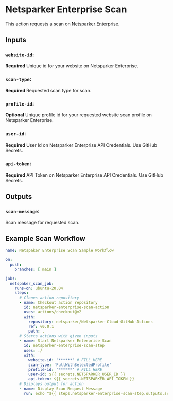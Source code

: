 # Netsparker Enterprise Scan

This action requests a scan on [Netsparker Enterprise](https://www.netsparkercloud.com/).

## Inputs

### `website-id`:

**Required** Unique id for your website on Netsparker Enterprise.

### `scan-type`:

**Required** Requested scan type for scan.

### `profile-id`:

**Optional** Unique profile id for your requested website scan profile on Netsparker Enterprise.

### `user-id`:

**Required** User Id on Netsparker Enterprise API Credentials. Use GitHub Secrets.

### `api-token`:

**Required** API Token on Netsparker Enterprise API Credentials. Use GitHub Secrets.

## Outputs

### `scan-message`:

Scan message for requested scan.

## Example Scan Workflow

```yaml
name: Netspaker Enterprise Scan Sample Workflow

on:
  push:
    branches: [ main ]

jobs:
  netspaker_scan_job:
    runs-on: ubuntu-20.04
    steps:
      # Clones action repository
      - name: Checkout action repository
        id: netsparker-enterprise-scan-action
        uses: actions/checkout@v2
        with:
          repository: netsparker/Netsparker-Cloud-GitHub-Actions
          ref: v0.0.1
          path: .
      # Starts actions with given inputs
      - name: Start Netsparker Enterprise Scan
        id: netsparker-enterprise-scan-step
        uses: ./
        with:
          website-id: '******' # FILL HERE
          scan-type: 'FullWithSelectedProfile'
          profile-id: '******' # FILL HERE
          user-id: ${{ secrets.NETSPARKER_USER_ID }}
          api-token: ${{ secrets.NETSPARKER_API_TOKEN }}
      # Displays output for action
      - name: Display Scan Request Message
        run: echo "${{ steps.netsparker-enterprise-scan-step.outputs.scan-message }}"
```